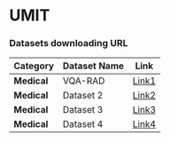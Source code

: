# UMIT

### Datasets downloading URL

| Category      | Dataset Name  | Link  |
|--------------|--------------|-------|
| **Medical**  | VQA-RAD    | [Link1](https://osf.io/89kps/) |
| **Medical**  | Dataset 2    | [Link2](http://example.com) |
| **Medical**  | Dataset 3    | [Link3](http://example.com) |
| **Medical**  | Dataset 4    | [Link4](http://example.com) |


